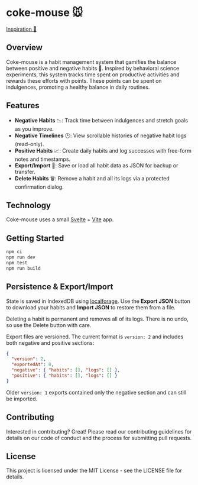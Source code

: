 # coke-mouse 🐭

[Inspiration 🎥](https://www.youtube.com/watch?v=n0FwB482fIg)

## Overview

Coke-mouse is a habit management system that gamifies the balance between positive and negative habits 🔄. Inspired by behavioral science experiments, this system tracks time spent on productive activities and rewards these efforts with points. These points can be spent on indulgences, promoting a healthy balance in daily routines.

## Features

- **Negative Habits** 📉: Track time between indulgences and stretch goals as you improve.
- **Negative Timelines** 🕒: View scrollable histories of negative habit logs (read-only).
- **Positive Habits** 📈: Create daily habits and log successes with free-form notes and timestamps.
- **Export/Import** 🔄: Save or load all habit data as JSON for backup or transfer.
- **Delete Habits** 🗑️: Remove a habit and all its logs via a protected confirmation dialog.

## Technology

Coke-mouse uses a small [Svelte](https://svelte.dev) + [Vite](https://vitejs.dev) app.

## Getting Started

```bash
npm ci
npm run dev
npm test
npm run build
```

## Persistence & Export/Import

State is saved in IndexedDB using [localforage](https://github.com/localForage/localForage). Use the **Export JSON** button to download your habits and **Import JSON** to restore them from a file.

Deleting a habit is permanent and removes all of its logs. There is no undo, so use the Delete button with care.

Export files are versioned. The current format is `version: 2` and includes both negative and positive sections:

```json
{
  "version": 2,
  "exportedAt": 0,
  "negative": { "habits": [], "logs": [] },
  "positive": { "habits": [], "logs": [] }
}
```

Older `version: 1` exports contained only the negative section and can still be imported.

## Contributing

Interested in contributing? Great! Please read our contributing guidelines for details on our code of conduct and the process for submitting pull requests.

## License

This project is licensed under the MIT License - see the LICENSE file for details.
